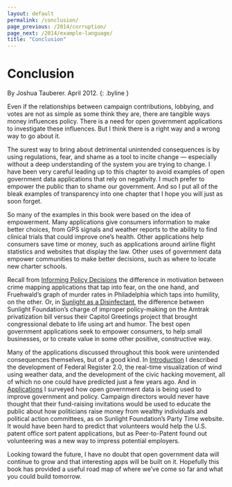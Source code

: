 ```yaml
---
layout: default
permalink: /conclusion/
page_previous: /2014/corruption/
page_next: /2014/example-language/
title: "Conclusion"
---
```

Conclusion
==========

By Joshua Tauberer. April 2012.
{: .byline }


Even if the relationships between campaign contributions, lobbying, and votes are not as simple as some think they are, there are tangible ways money influences policy. There is a need for open government applications to investigate these influences. But I think there is a right way and a wrong way to go about it.

The surest way to bring about detrimental unintended consequences is by using regulations, fear, and shame as a tool to incite change — especially without a deep understanding of the system you are trying to change. I have been very careful leading up to this chapter to avoid examples of open government data applications that rely on negativity. I much prefer to empower the public than to shame our government. And so I put all of the bleak examples of transparency into one chapter that I hope you will just as soon forget.

So many of the examples in this book were based on the idea of empowerment. Many applications give consumers information to make better choices, from GPS signals and weather reports to the ability to find <span>clinical trials</span> that could improve one’s health. Other applications help consumers save time or money, such as applications around airline flight statistics and websites that display the law. Other uses of government data empower communities to make better decisions, such as where to locate new <span>charter schools</span>.

Recall from [Informing Policy Decisions](/2014/informing-policy-decisions/) the difference in motivation between crime mapping applications that tap into fear, on the one hand, and Fruehwald’s graph of murder rates in Philadelphia which taps into humility, on the other. Or, in [Sunlight as a Disinfectant](/2014/sunlight-as-disinfectant/), the difference between Sunlight Foundation’s charge of improper policy-making on the Amtrak privatization bill versus their Capitol Greetings project that brought congressional debate to life using art and humor. The best open government applications seek to empower consumers, to help small businesses, or to create value in some other positive, constructive way.

Many of the applications discussed throughout this book were unintended consequences themselves, but of a good kind. In [Introduction](/2014/introduction/) I described the development of Federal Register 2.0, the real-time visualization of wind using weather data, and the development of the civic hacking movement, all of which no one could have predicted just a few years ago. And in [Applications](/2014/applications/) I surveyed how open government data is being used to improve government and policy. Campaign directors would never have thought that their fund-raising invitations would be used to educate the public about how politicians raise money from wealthy individuals and political action committees, as on Sunlight Foundation’s <span>Party Time</span> website. It would have been hard to predict that volunteers would help the U.S. patent office sort patent applications, but as <span>Peer-to-Patent</span> found out volunteering was a new way to impress potential employers.

Looking toward the future, I have no doubt that open government data will continue to grow and that interesting apps will be built on it. Hopefully this book has provided a useful road map of where we’ve come so far and what you could build tomorrow.


